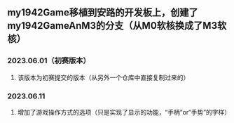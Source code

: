 ## my1942Game移植到安路的开发板上，创建了my1942GameAnM3的分支（从M0软核换成了M3软核）

### 2023.06.01（初赛版本）
1. 该版本为初赛提交的版本（从另外一个仓库中直接复制过来的）

### 2023.06.11
1. 增加了游戏操作方式的选项（只是实现了显示的功能，“手柄”or“手势”的字样）